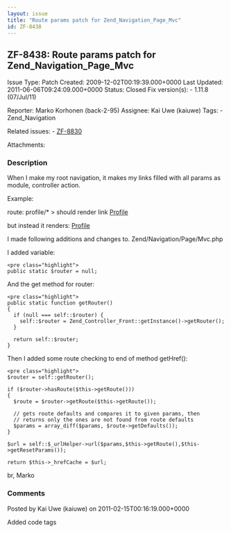 ```yaml
---
layout: issue
title: "Route params patch for Zend_Navigation_Page_Mvc"
id: ZF-8438
---
```


ZF-8438: Route params patch for Zend\_Navigation\_Page\_Mvc
-----------------------------------------------------------

 Issue Type: Patch Created: 2009-12-02T00:19:39.000+0000 Last Updated: 2011-06-06T09:24:09.000+0000 Status: Closed Fix version(s): - 1.11.8 (07/Jul/11)
 
 Reporter:  Marko Korhonen (back-2-95)  Assignee:  Kai Uwe (kaiuwe)  Tags: - Zend\_Navigation
 
 Related issues: - [ZF-8830](/issues/browse/ZF-8830)
 
 Attachments: 
### Description

When I make my root navigation, it makes my links filled with all params as module, controller action.

Example:

route: profile/\* > should render link [Profile](/profile)

but instead it renders: [Profile](/profile/module/user/controller/index/action/read)

I made following additions and changes to. Zend/Navigation/Page/Mvc.php

I added variable:

 
    <pre class="highlight">
    public static $router = null;


And the get method for router:

 
    <pre class="highlight">
    public static function getRouter()
    {
      if (null === self::$router) {
        self::$router = Zend_Controller_Front::getInstance()->getRouter();
      }
    
      return self::$router;
    }


Then I added some route checking to end of method getHref():

 
    <pre class="highlight">
    $router = self::getRouter();
            
    if ($router->hasRoute($this->getRoute()))
    {
      $route = $router->getRoute($this->getRoute());
        
      // gets route defaults and compares it to given params, then
      // returns only the ones are not found from route defaults        
      $params = array_diff($params, $route->getDefaults());
    }
            
    $url = self::$_urlHelper->url($params,$this->getRoute(),$this->getResetParams());
    
    return $this->_hrefCache = $url;


br, Marko

 

 

### Comments

Posted by Kai Uwe (kaiuwe) on 2011-02-15T00:16:19.000+0000

Added code tags

 

 